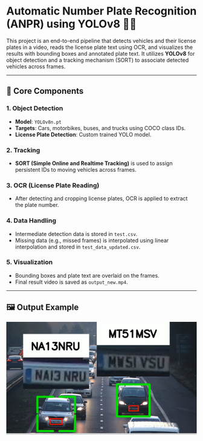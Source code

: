 # Automatic Number Plate Recognition (ANPR) using YOLOv8 🚗📸

This project is an end-to-end pipeline that detects vehicles and their license plates in a video, reads the license plate text using OCR, and visualizes the results with bounding boxes and annotated plate text. It utilizes **YOLOv8** for object detection and a tracking mechanism (SORT) to associate detected vehicles across frames.

---

## 🧠 Core Components

### 1. **Object Detection**
- **Model**: `YOLOv8n.pt`
- **Targets**: Cars, motorbikes, buses, and trucks using COCO class IDs.
- **License Plate Detection**: Custom trained YOLO model.

### 2. **Tracking**
- **SORT (Simple Online and Realtime Tracking)** is used to assign persistent IDs to moving vehicles across frames.

### 3. **OCR (License Plate Reading)**
- After detecting and cropping license plates, OCR is applied to extract the plate number.

### 4. **Data Handling**
- Intermediate detection data is stored in `test.csv`.
- Missing data (e.g., missed frames) is interpolated using linear interpolation and stored in `test_data_updated.csv`.

### 5. **Visualization**
- Bounding boxes and plate text are overlaid on the frames.
- Final result video is saved as `output_new.mp4`.

---

## 🖼️ Output Example

![ANPR Output](./ANPR_Output.png)

